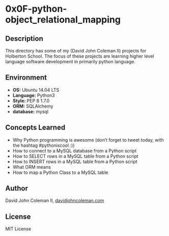 # 0x0F-python-object_relational_mapping

## Description

This directory has some of my (David John Coleman II) projects for Holberton
School.  The focus of these projects are learning higher level language software
development in primarily python language.

## Environment

* __OS:__ Ubuntu 14.04 LTS
* __Language:__ Python3
* __Style:__ PEP 8 1.7.0
* __ORM:__ SQLAlchemy
* __database:__ mysql

## Concepts Learned

* Why Python programming is awesome (don’t forget to tweet today, with the hashtag #pythoniscool :))
* How to connect to a MySQL database from a Python script
* How to SELECT rows in a MySQL table from a Python script
* How to INSERT rows in a MySQL table from a Python script
* What ORM means
* How to map a Python Class to a MySQL table

## Author

David John Coleman II, [davidjohncoleman.com](http://www.davidjohncoleman.com/)

## License

MIT License
